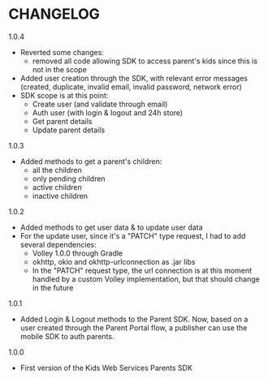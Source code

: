 CHANGELOG
=========

1.0.4
 - Reverted some changes:
	- removed all code allowing SDK to access parent's kids since this is not in the scope
 - Added user creation through the SDK, with relevant error messages (created, duplicate, invalid email, invalid password, network error)
 - SDK scope is at this point:
	- Create user (and validate through email)
	- Auth user (with login & logout and 24h store)
	- Get parent details
	- Update parent details

1.0.3
 - Added methods to get a parent's children:
	- all the children
	- only pending children
	- active children
	- inactive children

1.0.2
 - Added methods to get user data & to update user data
 - For the update user, since it's a "PATCH" type request, I had to add several dependencies:
	- Volley 1.0.0 through Gradle
	- okhttp, okio and okhttp-urlconnection as .jar libs
   - In the "PATCH" request type, the url connection is at this moment handled by a custom Volley implementation, but that should change in the future

1.0.1
 - Added Login & Logout methods to the Parent SDK. Now, based on a user created through the Parent Portal flow, a publisher can use the mobile SDK to auth parents.

1.0.0
 - First version of the Kids Web Services Parents SDK
